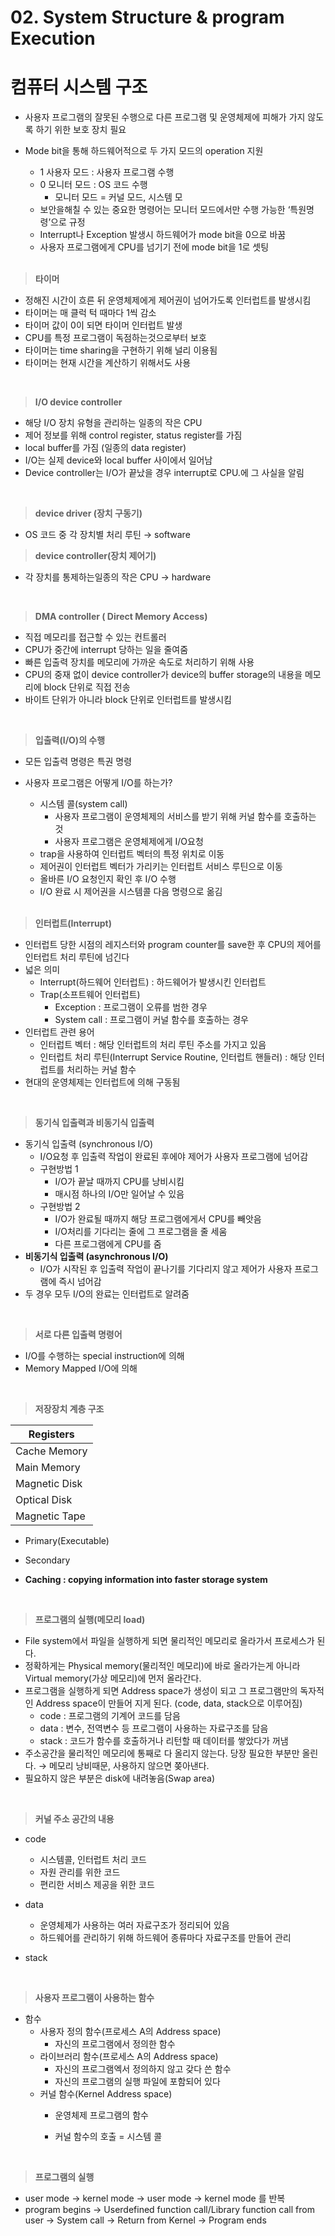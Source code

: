 # 02. System Structure & program Execution

# 컴퓨터 시스템 구조

- 사용자 프로그램의 잘못된 수행으로 다른 프로그램 및 운영체제에 피해가 가지 않도록 하기 위한 보호 장치 필요
- Mode bit을 통해 하드웨어적으로 두 가지 모드의 operation 지원
  - 1 사용자 모드 : 사용자 프로그램 수행
  - 0 모니터 모드 : OS 코드 수행
    - 모니터 모드 = 커널 모드, 시스템 모
  - 보안을해칠 수 있는 중요한 명령어는 모니터 모드에서만 수행 가능한 ‘특원명령’으로 규정
  - Interrupt나 Exception 발생시 하드웨어가 mode bit을 0으로 바꿈
  - 사용자 프로그램에게 CPU를 넘기기 전에 mode bit을 1로 셋팅
  
  </br>

> **타이머**

- 정해진 시간이 흐른 뒤 운영체제에게 제어권이 넘어가도록 인터럽트를 발생시킴
- 타이머는 매 클럭 턱 때마다 1씩 감소
- 타이머 값이 0이 되면 타이머 인터럽트 발생
- CPU를 특정 프로그램이 독점하는것으로부터 보호
- 타이머는 time sharing을 구현하기 위해 널리 이용됨
- 타이머는 현재 시간을 계산하기 위해서도 사용

</br>

> **I/O device controller**

- 해당 I/O 장치 유형을 관리하는 일종의 작은 CPU
- 제어 정보를 위해 control register, status register를 가짐
- local buffer를 가짐 (일종의 data register)
- I/O는 실제 device와 local buffer 사이에서 일어남
- Device controller는 I/O가 끝났을 경우 interrupt로 CPU.에 그 사실을 알림

</br>

> **device driver (장치 구동기)**

- OS 코드 중 각 장치별 처리 루틴 → software

> **device controller(장치 제어기)**

- 각 장치를 통제하는일종의 작은 CPU → hardware

</br>

> **DMA controller ( Direct Memory Access)**

- 직접 메모리를 접근할 수 있는 컨트롤러
- CPU가 중간에 interrupt 당하는 일을 줄여줌
- 빠른 입출력 장치를 메모리에 가까운 속도로 처리하기 위해 사용
- CPU의 중재 없이 device controller가 device의 buffer storage의 내용을 메모리에 block 단위로 직접 전송
- 바이트 단위가 아니라 block 단위로 인터럽트를 발생시킴

</br>

> **입출력(I/O)의 수행**

- 모든 입출력 명령은 특권 명령
- 사용자 프로그램은 어떻게 I/O를 하는가?
  - 시스템 콜(system call)
    - 사용자 프로그램이 운영체제의 서비스를 받기 위해 커널 함수를 호출하는 것
    - 사용자 프로그램은 운영체제에게 I/O요청
  - trap을 사용하여 인터럽트 벡터의 특정 위치로 이동
  - 제어권이 인터럽트 벡터가 가리키는 인터럽트 서비스 루틴으로 이동
  - 올바른 I/O 요청인지 확인 후 I/O 수행
  - I/O 완료 시 제어권을 시스템콜 다음 명령으로 옮김
  
  </br>

> **인터럽트(Interrupt)**

- 인터럽트 당한 시점의 레지스터와 program counter를 save한 후 CPU의 제어를 인터럽트 처리 루틴에 넘긴다
- 넓은 의미
  - Interrupt(하드웨어 인터럽트) : 하드웨어가 발생시킨 인터럽트
  - Trap(소프트웨어 인터럽트)
    - Exception : 프로그램이 오류를 범한 경우
    - System call : 프로그램이 커널 함수를 호출하는 경우
- 인터럽트 관련 용어
  - 인터럽트 벡터 : 해당 인터럽트의 처리 루틴 주소를 가지고 있음
  - 인터럽트 처리 루틴(Interrupt Service Routine, 인터럽트 핸들러) : 해당 인터럽트를 처리하는 커널 함수
- 현대의 운영체제는 인터럽트에 의해 구동됨

</br>

> **동기식 입출력과 비동기식 입출력**

- 동기식 입출력 (synchronous I/O)
  - I/O요청 후 입출력 작업이 완료된 후에야 제어가 사용자 프로그램에 넘어감
  - 구현방법 1
    - I/O가 끝날 때까지 CPU를 낭비시킴
    - 매시점 하나의 I/O만 일어날 수 있음
  - 구현방법 2
    - I/O가 완료될 때까지 해당 프로그램에게서 CPU를 빼앗음
    - I/O처리를 기다리는 줄에 그 프로그램을 줄 세움
    - 다른 프로그램에게 CPU를 줌
- **비동기식 입출력 (asynchronous I/O)**
  - I/O가 시작된 후 입출력 작업이 끝나기를 기다리지 않고 제어가 사용자 프로그램에 즉시 넘어감
- 두 경우 모두 I/O의 완료는 인터럽트로 알려줌

</br>

> **서로 다른 입출력 명령어**

- I/O를 수행하는 special instruction에 의해
- Memory Mapped I/O에 의해

</br>

> **저장장치 계층 구조**

| Registers     |
| ------------- |
| Cache Memory  |
| Main Memory   |
| Magnetic Disk |
| Optical Disk  |
| Magnetic Tape |

- Primary(Executable)

- Secondary

- **Caching : copying information into faster storage system**

</br>

> **프로그램의 실행(메모리 load)**

- File system에서 파일을 실행하게 되면 물리적인 메모리로 올라가서 프로세스가 된다.
- 정확하게는 Physical memory(물리적인 메모리)에 바로 올라가는게 아니라 Virtual memory(가상 메모리)에 먼저 올라간다.
- 프로그램을 실행하게 되면 Address space가 생성이 되고 그 프로그램만의 독자적인 Address space이 만들어 지게 된다. (code, data, stack으로 이루어짐)
  - code : 프로그램의 기계어 코드를 담음
  - data : 변수, 전역변수 등 프로그램이 사용하는 자료구조를 담음
  - stack : 코드가 함수를 호출하거나 리턴할 때 데이터를 쌓았다가 꺼냄
- 주소공간을 물리적인 메모리에 통째로 다 올리지 않는다. 당장 필요한 부분만 올린다. → 메모리 낭비때문, 사용하지 않으면 쫒아낸다.
- 필요하지 않은 부분은 disk에 내려놓음(Swap area)

</br>

> **커널 주소 공간의 내용**

- code
  - 시스템콜, 인터럽트 처리 코드
  - 자원 관리를 위한 코드
  - 편리한 서비스 제공을 위한 코드
- data
  - 운영체제가 사용하는 여러 자료구조가 정리되어 있음
  - 하드웨어를 관리하기 위해 하드웨어 종류마다 자료구조를 만들어 관리
- stack
  
  </br>

> **사용자 프로그램이 사용하는 함수**

- 함수
  - 사용자 정의 함수(프로세스 A의 Address space)
    - 자신의 프로그램에서 정의한 함수
  - 라이브러리 함수(프로세스 A의 Address space)
    - 자신의 프로그램엑서 정의하지 않고 갖다 쓴 함수
    - 자신의 프로그램의 실행 파일에 포함되어 있다
  - 커널 함수(Kernel Address space)
    - 운영체제 프로그램의 함수
    - 커널 함수의 호출 = 시스템 콜
      
      
      
      </br>

> **프로그램의 실행**

- user mode → kernel mode → user mode → kernel mode 를 반복
- program begins → Userdefined function call/Library function call from user → System call → Return from Kernel → Program ends
